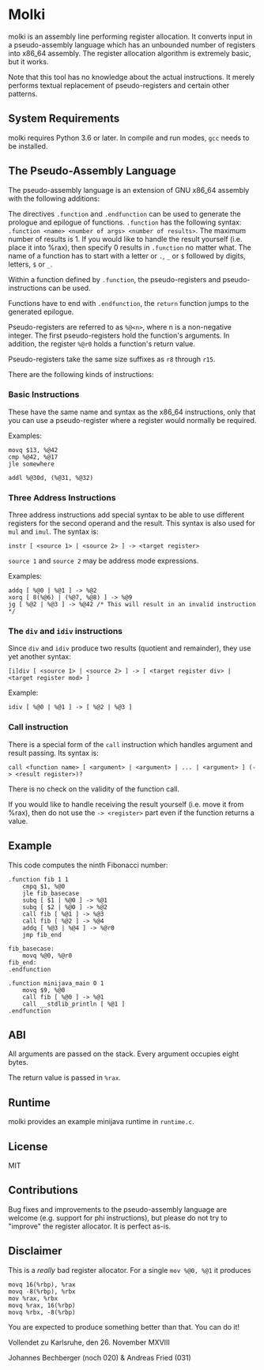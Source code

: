 Molki
=====

molki is an assembly line performing register allocation. It converts input in a pseudo-assembly language which has an unbounded number of registers into x86_64 assembly. The register allocation algorithm is extremely basic, but it works.

Note that this tool has no knowledge about the actual instructions. It merely performs textual replacement of pseudo-registers and certain other patterns.

System Requirements
-------------------

molki requires Python 3.6 or later. In compile and run modes, `gcc` needs to be installed.

The Pseudo-Assembly Language
----------------------------

The pseudo-assembly language is an extension of GNU x86_64 assembly with the following additions:

The directives `.function` and `.endfunction` can be used to generate the prologue and epilogue of functions. `.function` has the following syntax: `.function <name> <number of args> <number of results>`. The maximum number of results is 1. If you would like to handle the result yourself (i.e. place it into %rax), then specify 0 results in `.function` no matter what.
The name of a function has to start with a letter or `.`, `_` or `$` followed by digits, letters, `$` or `_`.

Within a function defined by `.function`, the pseudo-registers and pseudo-instructions can be used.

Functions have to end with `.endfunction`, the `return` function jumps to the generated epilogue.

Pseudo-registers are referred to as `%@<n>`, where n is a non-negative integer. The first pseudo-registers hold the function's arguments. In addition, the register `%@r0` holds a function's return value.

Pseudo-registers take the same size suffixes as `r8` through `r15`.

There are the following kinds of instructions:

### Basic Instructions

These have the same name and syntax as the x86_64 instructions, only that you can use a pseudo-register where a register would normally be required.

Examples:

```
movq $13, %@42
cmp %@42, %@17
jle somewhere

addl %@30d, (%@31, %@32)
```

### Three Address Instructions

Three address instructions add special syntax to be able to use different registers for the second operand and the result. This syntax is also used for `mul` and `imul`. The syntax is:

```
instr [ <source 1> | <source 2> ] -> <target register>
```

`source 1` and `source 2` may be address mode expressions.

Examples:

```
addq [ %@0 | %@1 ] -> %@2
xorq [ 8(%@6) | (%@7, %@8) ] -> %@9
jg [ %@2 | %@3 ] -> %@42 /* This will result in an invalid instruction */
```

### The `div` and `idiv` instructions

Since `div` and `idiv` produce two results (quotient and remainder), they use yet another syntax:

```
[i]div [ <source 1> | <source 2> ] -> [ <target register div> | <target register mod> ]
```

Example:

```
idiv [ %@0 | %@1 ] -> [ %@2 | %@3 ]
```

### Call instruction

There is a special form of the `call` instruction which handles argument and result passing. Its syntax is:

```
call <function name> [ <argument> | <argument> | ... | <argument> ] (-> <result register>)?
```

There is no check on the validity of the function call.

If you would like to handle receiving the result yourself (i.e. move it from %rax), then do not use the `-> <register>` part even if the function returns a value.

Example
-------

This code computes the ninth Fibonacci number:

```
.function fib 1 1
    cmpq $1, %@0
    jle fib_basecase
    subq [ $1 | %@0 ] -> %@1
    subq [ $2 | %@0 ] -> %@2
    call fib [ %@1 ] -> %@3
    call fib [ %@2 ] -> %@4
    addq [ %@3 | %@4 ] -> %@r0
    jmp fib_end

fib_basecase:
    movq %@0, %@r0
fib_end:
.endfunction

.function minijava_main 0 1
    movq $9, %@0
    call fib [ %@0 ] -> %@1
    call __stdlib_println [ %@1 ]
.endfunction
```

ABI
---

All arguments are passed on the stack. Every argument occupies eight bytes.

The return value is passed in `%rax`.

Runtime
-------

molki provides an example minijava runtime in `runtime.c`.

License
-------

MIT

Contributions
-------------

Bug fixes and improvements to the pseudo-assembly language are welcome (e.g. support for phi instructions), but please do not try to "improve" the register allocator. It is perfect as-is.

Disclaimer
----------

This is a *really* bad register allocator. For a single `mov %@0, %@1` it produces

```
movq 16(%rbp), %rax
movq -8(%rbp), %rbx
mov %rax, %rbx
movq %rax, 16(%rbp)
movq %rbx, -8(%rbp)
```

You are expected to produce something better than that. You can do it!




Vollendet zu Karlsruhe, den 26. November MXVIII

Johannes Bechberger (noch 020) & Andreas Fried (031)